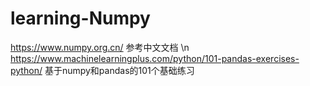 # learning-Numpy
https://www.numpy.org.cn/  参考中文文档 \n
https://www.machinelearningplus.com/python/101-pandas-exercises-python/  基于numpy和pandas的101个基础练习
